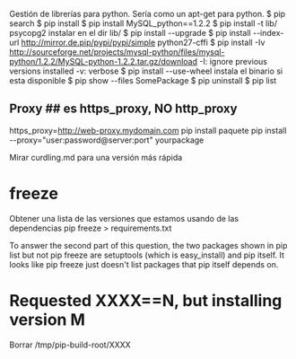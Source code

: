 Gestión de librerías para python.
Sería como un apt-get para python.
$ pip search <libreria>
$ pip install <libreria>
$ pip install MySQL_python==1.2.2
$ pip install -t lib/ psycopg2
  instalar en el dir lib/
$ pip install --upgrade <paquete>
$ pip install --index-url http://mirror.de.pip/pypi/pypi/simple python27-cffi
$ pip install -Iv http://sourceforge.net/projects/mysql-python/files/mysql-python/1.2.2/MySQL-python-1.2.2.tar.gz/download
  -I: ignore previous versions installed
  -v: verbose
$ pip install --use-wheel <paquete>
  instala el binario si esta disponible
$ pip show --files SomePackage
$ pip uninstall <libreria>
$ pip list


## Proxy ## es https_proxy, NO http_proxy
https_proxy=http://web-proxy.mydomain.com pip install paquete
pip install --proxy="user:password@server:port" yourpackage


Mirar curdling.md para una versión más rápida


# freeze #
Obtener una lista de las versiones que estamos usando de las dependencias
pip freeze > requirements.txt

To answer the second part of this question, the two packages shown in pip list but not pip freeze are setuptools (which is easy_install) and pip itself. It looks like pip freeze just doesn't list packages that pip itself depends on. 


# Requested XXXX==N, but installing version M
Borrar /tmp/pip-build-root/XXXX
